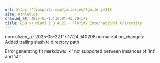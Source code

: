 ```yaml
---
url: https://fiusports.com/galleries/?gallery=318
site: Athletics
crawled_at: 2025-05-13T10:04:43.284172
title: BSB vs Miami | 3.4.25 - Florida International University
---
```

normalized_at: 2025-05-22T17:17:24.940208
normalization_changes: Added trailing slash to directory path

Error generating fit markdown: '<' not supported between instances of 'int' and 'str'